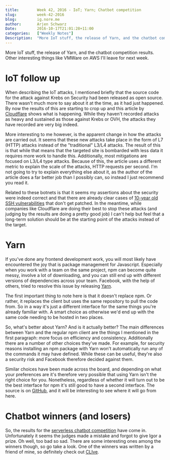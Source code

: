 ```yaml
---
title:        Week 42, 2016 - IoT; Yarn; Chatbot competition 
slug:         week-42-2016
blog:         ig.nore.me  
author:       Arjen Schwarz  
Date:         2016-10-17T21:01:28+11:00
categories:   ["Weekly Notes"]
Description:  "More IoT stuff, the release of Yarn, and the chatbot competition results."
---
```


More IoT stuff, the release of Yarn, and the chatbot competition results. Other interesting things like VMWare on AWS I'll leave for next week. 

# IoT follow up

When describing the IoT attacks, I mentioned briefly that the source code for the attack against Krebs on Security had been released as open source. There wasn't much more to say about it at the time, as it had just happened. By now the results of this are starting to crop up and this article by [Cloudflare][cloudflareiot] shows what is happening. While they haven't recorded attacks as heavy and sustained as those against Krebs or OVH, the attacks they have recorded are very big indeed.

More interesting to me however, is the apparent change in how the attacks are carried out. It seems that these new attacks take place in the form of L7 (HTTP) attacks instead of the "traditional" L3/L4 attacks. The result of this is that while that means that the targeted site is bombarded with less data it requires more work to handle this. Additionally, most mitigations are focused on L3/L4 type attacks. Because of this, the article uses a different metric to explain the scale of the attacks, HTTP requests per second. I'm not going to try to explain everything else about it, as the author of the article does a far better job than I possibly can, so instead I just recommend you read it.

Related to these botnets is that it seems my assertions about the security were indeed correct and that there are already clear cases of [10-year old SSH vulnerabilities][securityiot] that don't get patched. In the meantime, while companies like Cloudflare are doing their best to stop these attacks (and judging by the results are doing a pretty good job) I can't help but feel that a long-term solution should be at the starting point of the attacks instead of the target.

[securityiot]: http://www.theregister.co.uk/2016/10/13/sshowdown_botnet/

[cloudflareiot]: https://blog.cloudflare.com/say-cheese-a-snapshot-of-the-massive-ddos-attacks-coming-from-iot-cameras/

# Yarn

If you've done any frontend development work, you will most likely have encountered the joy that is package management for Javascript. Especially when you work with a team on the same project, npm can become quite messy, involve a lot of downloading, and you can still end up with different versions of dependencies across your team. Facebook, with the help of others, tried to resolve this issue by releasing [Yarn][yarn].

The first important thing to note here is that it doesn't replace npm. Or rather, it replaces the client but uses the same repository to pull the code from. So in a way it's just a different interface for the same things you're already familiar with. A smart choice as otherwise we'd end up with the same code needing to be hosted in two places.

So, what's better about Yarn? And is it actually better? The main differences between Yarn and the regular npm client are the things I mentioned in the first paragraph: more focus on efficiency and consistency. Additionally there are a number of other choices they've made. For example, for security reasons installing an npm package with Yarn won't automatically run any of the commands it may have defined. While these can be useful, they're also a security risk and Facebook therefore decided against them.

Similar choices have been made across the board, and depending on what your preferences are it's therefore very possible that using Yarn isn't the right choice for you. Nonetheless, regardless of whether it will turn out to be the best interface for npm it's still good to have a second interface. The source is on [GitHub][yarngithub], and it will be interesting to see where it will go from here. 

[yarn]: https://yarnpkg.com/

[yarngithub]: https://github.com/yarnpkg/yarn

# Chatbot winners (and losers)

So, the results for the [serverless chatbot competition][chatbot] have come in. Unfortunately it seems the judges made a mistake and forgot to give Igor a prize. Oh well, too bad so sad. There are some interesting ones among the winners though, so go take a look. One of the winners was written by a friend of mine, so definitely check out [CLIve][clive].

[chatbot]: https://awschatbot.devpost.com/submissions

[clive]: http://clive.chat

